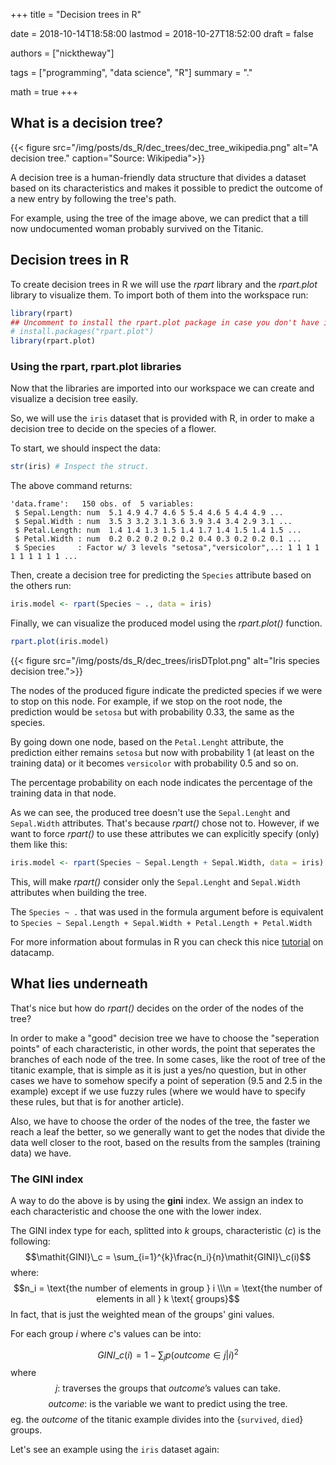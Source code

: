 +++
title = "Decision trees in R"

date = 2018-10-14T18:58:00
lastmod = 2018-10-27T18:52:00
draft = false

authors = ["nicktheway"]

tags = ["programming", "data science", "R"]
summary = "."

math = true
+++

## What is a decision tree?
{{< figure src="/img/posts/ds_R/dec_trees/dec_tree_wikipedia.png" alt="A decision tree." caption="Source: Wikipedia">}}

A decision tree is a human-friendly data structure that divides a dataset based on its characteristics and makes it
possible to predict the outcome of a new entry by following the tree's path.

For example, using the tree of the image above, we can predict that a till now undocumented woman probably survived on the Titanic.

## Decision trees in R
To create decision trees in R we will use the *rpart* library and the *rpart.plot* library to visualize them. 
To import both of them into the workspace run: 
```r
library(rpart)
## Uncomment to install the rpart.plot package in case you don't have it.
# install.packages("rpart.plot") 
library(rpart.plot)
```

### Using the rpart, rpart.plot libraries
Now that the libraries are imported into our workspace we can create and visualize a decision tree easily.

So, we will use the ```iris``` dataset that is provided with R, in order to make a decision tree to decide on the species of a flower.

To start, we should inspect the data:
```r
str(iris) # Inspect the struct.
```
The above command returns:
```
'data.frame':	150 obs. of  5 variables:
 $ Sepal.Length: num  5.1 4.9 4.7 4.6 5 5.4 4.6 5 4.4 4.9 ...
 $ Sepal.Width : num  3.5 3 3.2 3.1 3.6 3.9 3.4 3.4 2.9 3.1 ...
 $ Petal.Length: num  1.4 1.4 1.3 1.5 1.4 1.7 1.4 1.5 1.4 1.5 ...
 $ Petal.Width : num  0.2 0.2 0.2 0.2 0.2 0.4 0.3 0.2 0.2 0.1 ...
 $ Species     : Factor w/ 3 levels "setosa","versicolor",..: 1 1 1 1 1 1 1 1 1 1 ...
```
Then, create a decision tree for predicting the ```Species``` attribute based on the others run:
```r
iris.model <- rpart(Species ~ ., data = iris)
```
Finally, we can visualize the produced model using the *rpart.plot()* function.
```r
rpart.plot(iris.model)
```
{{< figure src="/img/posts/ds_R/dec_trees/irisDTplot.png" alt="Iris species decision tree.">}}

The nodes of the produced figure indicate the predicted species if we were to stop on this node.
For example, if we stop on the root node, the prediction would be ```setosa``` but with probability 0.33, the same as the species.

By going down one node, based on the ```Petal.Lenght``` attribute, the prediction either remains ```setosa``` but now with probability 1
(at least on the training data) or it becomes ```versicolor``` with probability 0.5 and so on.

The percentage probability on each node indicates the percentage of the training data in that node.

As we can see, the produced tree doesn't use the ```Sepal.Lenght``` and ```Sepal.Width``` attributes. That's because *rpart()* chose
not to. However, if we want to force *rpart()* to use these attributes we can explicitly specify (only) them like this:

```r
iris.model <- rpart(Species ~ Sepal.Length + Sepal.Width, data = iris)
```
This, will make *rpart()* consider only the ```Sepal.Lenght``` and ```Sepal.Width``` attributes when building the tree.

The ```Species ~ .``` that was used in the formula argument before is equivalent to ```Species ~ Sepal.Length + Sepal.Width + Petal.Length + Petal.Width```

For more information about formulas in R you can check this nice [tutorial](https://www.datacamp.com/community/tutorials/r-formula-tutorial) on datacamp.

## What lies underneath
That's nice but how do *rpart()* decides on the order of the nodes of the tree?

In order to make a "good" decision tree we have to choose the "seperation points" of each characteristic, in other words, the point
that seperates the branches of each node of the tree. In some cases, like the root of tree of the titanic example, that is simple as it is
just a yes/no question, but in other cases we have to somehow specify a point of seperation (9.5 and 2.5 in the example) except if we use fuzzy rules
(where we would have to specify these rules, but that is for another article).

Also, we have to choose the order of the nodes of the tree, the faster we reach a leaf the better, so we generally want to get the
nodes that divide the data well closer to the root, based on the results from the samples (training data) we have.

### The GINI index
A way to do the above is by using the **gini** index. We assign an index to each characteristic and choose the one with the lower index.

The GINI index type for each, splitted into $k$ groups, characteristic ($c$) is the following:
$$\mathit{GINI}\_c = \sum_{i=1}^{k}\frac{n_i}{n}\mathit{GINI}\_c(i)$$
where:
$$n_i = \text{the number of elements in group } i \\\n = \text{the number of elements in all } k \text{ groups}$$
In fact, that is just the weighted mean of the groups' gini values.

For each group $i$ where $c$'s values can be into:

$$\mathit{GINI}\_c(i) = 1 - \sum_{j}p(\mathit{outcome}\in{j}|i)^2$$
where 
$$j \text{: traverses the groups that }\mathit{outcome}\text{'s values can take.}$$ 
$$\mathit{outcome}\text{: is the variable we want to predict using the tree.}$$ eg. the $\mathit{outcome}$ of the titanic example divides into the
{```survived```, ```died```} groups.

Let's see an example using the ```iris``` dataset again:

